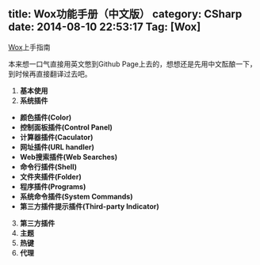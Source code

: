 title: Wox功能手册（中文版）
category: CSharp
date: 2014-08-10 22:53:17
Tag: [Wox]
---

[Wox]()上手指南
<!--more-->
本来想一口气直接用英文憋到Github Page上去的，想想还是先用中文酝酿一下，到时候再直接翻译过去吧。  

1. **基本使用**  
2. **系统插件** 
  * **颜色插件(Color)**
  * **控制面板插件(Control Panel)**
  * **计算器插件(Caculator)**
  * **网址插件(URL handler)**
  * **Web搜索插件(Web Searches)**
  * **命令行插件(Shell)**
  * **文件夹插件(Folder)**
  * **程序插件(Programs)**
  * **系统命令插件(System Commands)**
  * **第三方插件提示插件(Third-party Indicator)**
3. **第三方插件**
4. **主题**
5. **热键**
6. **代理**

